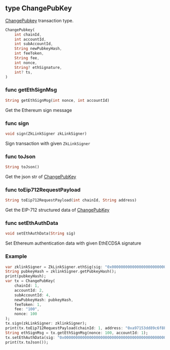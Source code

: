 ## type ChangePubKey
[ChangePubkey](../../../api-and-sdk/data-types/transaction/change_pubkey.md) transaction type.

```dart
ChangePubkey(
    int chainId,
    int accountId,
    int subAccountId,
    String newPubkeyHash,
    int feeToken,
    String fee,
    int nonce,
    String? ethSignature,
    int? ts,
)
```

### func getEthSignMsg

```dart
String getEthSignMsg(int nonce, int accountId)
```

Get the Ethereum sign message

### func sign

```dart
void sign(ZkLinkSigner zkLinkSigner)
```

Sign transaction with given `ZkLinkSigner`

### func toJson

```dart
String toJson()
```

Get the json str of [ChangePubKey](#type-ChangePubkey)

### func toEip712RequestPayload

```dart
String toEip712RequestPayload(int chainId, String address)
```

Get the EIP-712 structured data of [ChangePubKey](#type-ChangePubkey)

### func setEthAuthData

```dart
void setEthAuthData(String sig)
```

Set Ethereum authentication data with given EthECDSA signature

### Example

```dart
var zklinkSigner = ZkLinkSigner.ethSig(sig: "0x0000000000000000000000000000000000000000000000000000000000000000000000000000000000000000000000000000000000000000000000000000000001");
String pubkeyHash = zklinkSigner.getPubkeyHash();
print(pubkeyHash);
var tx = ChangePubKey(
    chainId: 1,
    accountId: 2,
    subAccountId: 4,
    newPubkeyHash: pubkeyHash,
    feeToken: 1,
    fee: "100",
    nonce: 100
);
tx.sign(zkLinkSigner: zklinkSigner);
print(tx.toEip712RequestPayload(chainId: 1, address: "0xa97153dd89c6f8F3BeA66190a6e62020aC7213de"));
String ethSignMsg = tx.getEthSignMsg(nonce: 100, accountId: 1);
tx.setEthAuthData(sig: "0x000000000000000000000000000000000000000000000000000000000000000000000000000000000000000000000000000000000000000000000000000000001b");
print(tx.toJson());
```
